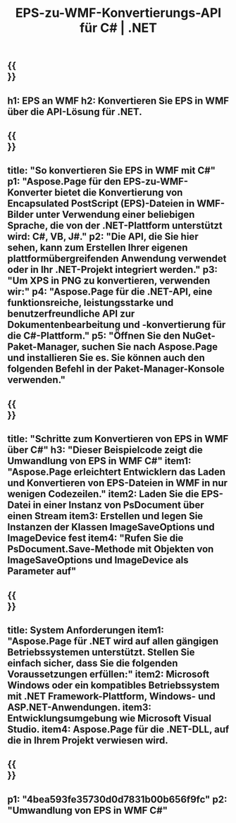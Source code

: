 ﻿---
translation: true
template: /_templates/_conversion-child-net.md
title: EPS-zu-WMF-Konvertierungs-API für C# |  .NET
url: /net/conversion/eps-to-wmf/
description: Beispielcode für die Umwandlung von EPS in WMF C#. Verwenden Sie den API-Beispielcode für die Batch-Konvertierung von EPS-Dateien in WMF innerhalb von VB.NET, Asp.NET oder einer beliebigen .NET-basierten Anwendung.
informat: EPS
outformat: WMF
otherformats: XPS PS
---

{{<section banner>}}
---
h1: EPS an WMF
h2: Konvertieren Sie EPS in WMF über die API-Lösung für .NET.
---

{{<section overview>}}
---
title: "So konvertieren Sie EPS in WMF mit C#"
p1: "Aspose.Page für den EPS-zu-WMF-Konverter bietet die Konvertierung von Encapsulated PostScript (EPS)-Dateien in WMF-Bilder unter Verwendung einer beliebigen Sprache, die von der .NET-Plattform unterstützt wird: C#, VB, J#."
p2: "Die API, die Sie hier sehen, kann zum Erstellen Ihrer eigenen plattformübergreifenden Anwendung verwendet oder in Ihr .NET-Projekt integriert werden."
p3: "Um XPS in PNG zu konvertieren, verwenden wir:"
p4: "Aspose.Page für die .NET-API, eine funktionsreiche, leistungsstarke und benutzerfreundliche API zur Dokumentenbearbeitung und -konvertierung für die C#-Plattform."
p5: "Öffnen Sie den NuGet-Paket-Manager, suchen Sie nach Aspose.Page und installieren Sie es. Sie können auch den folgenden Befehl in der Paket-Manager-Konsole verwenden."
---

{{<section feature1>}}
---
title: "Schritte zum Konvertieren von EPS in WMF über C#"
h3: "Dieser Beispielcode zeigt die Umwandlung von EPS in WMF C#"
item1: "Aspose.Page erleichtert Entwicklern das Laden und Konvertieren von EPS-Dateien in WMF in nur wenigen Codezeilen."
item2: Laden Sie die EPS-Datei in einer Instanz von PsDocument über einen Stream
item3: Erstellen und legen Sie Instanzen der Klassen ImageSaveOptions und ImageDevice fest
item4: "Rufen Sie die PsDocument.Save-Methode mit Objekten von ImageSaveOptions und ImageDevice als Parameter auf"
---

{{<section feature2>}}
---
title: System Anforderungen
item1: "Aspose.Page für .NET wird auf allen gängigen Betriebssystemen unterstützt. Stellen Sie einfach sicher, dass Sie die folgenden Voraussetzungen erfüllen:"
item2: Microsoft Windows oder ein kompatibles Betriebssystem mit .NET Framework-Plattform, Windows- und ASP.NET-Anwendungen.
item3: Entwicklungsumgebung wie Microsoft Visual Studio.
item4: Aspose.Page für die .NET-DLL, auf die in Ihrem Projekt verwiesen wird.
---

{{<section gist>}}
---
p1: "4bea593fe35730d0d7831b00b656f9fc"
p2: "Umwandlung von EPS in WMF C#"
---

